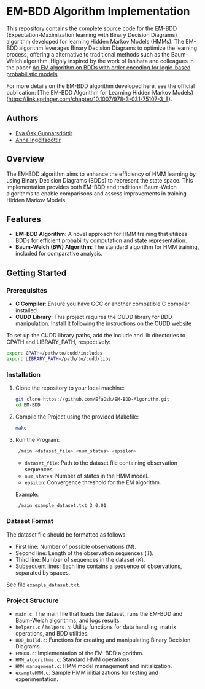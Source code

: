 # EM-BDD Algorithm Implementation

This repository contains the complete source code for the EM-BDD (Expectation-Maximization learning with Binary Decision Diagrams) algorithm developed for learning Hidden Markov Models (HMMs). 
The EM-BDD algorithm leverages Binary Decision Diagrams to optimize the learning process, offering a alternative to traditional methods such as the Baum-Welch algorithm.
Highly inspired by the work of Ishihata and colleagues in the paper [An EM algorithm on BDDs with order encoding for logic-based probabilistic models](https://proceedings.mlr.press/v13/ishihata10a).


For more details on the EM-BDD algorithm developed here, see the official publication: [The EM-BDD Algorithm for Learning Hidden Markov Models}(https://link.springer.com/chapter/10.1007/978-3-031-75107-3_8).

## Authors
- [Eva Ósk Gunnarsdóttir](https://github.com/efaosk)
- [Anna Ingólfsdóttir](https://scholar.google.com/citations?user=B0YC1p8AAAAJ&hl=en&oi=ao)

## Overview
The EM-BDD algorithm aims to enhance the efficiency of HMM learning by using Binary Decision Diagrams (BDDs) to represent the state space. This implementation provides both EM-BDD and traditional Baum-Welch algorithms to enable comparisons and assess improvements in training Hidden Markov Models.

## Features

- **EM-BDD Algorithm**: A novel approach for HMM training that utilizes BDDs for efficient probability computation and state representation.
- **Baum-Welch (BW) Algorithm**: The standard algorithm for HMM training, included for comparative analysis.

## Getting Started

### Prerequisites

- **C Compiler**: Ensure you have GCC or another compatible C compiler installed.
- **CUDD Library**: This project requires the CUDD library for BDD manipulation. Install it following the instructions on the [CUDD website](https://davidkebo.com/cudd/)

To set up the CUDD library paths, add the include and lib directories to CPATH and LIBRARY_PATH, respectively:
```bash
export CPATH=/path/to/cudd/includes
export LIBRARY_PATH=/path/to/cudd/libs
```

### Installation

1. Clone the repository to your local machine:

    ```bash
    git clone https://github.com/EfaOsk/EM-BDD-Algorithm.git
    cd EM-BDD
    ```

2. Compile the Project using the provided Makefile:
    ```bash
    make
    ```

3. Run the Program:
    ```bash
    ./main <dataset_file> <num_states> <epsilon>
    ```

    - `dataset_file`: Path to the dataset file containing observation sequences.
    - `num_states`: Number of states in the HMM model.
    - `epsilon`: Convergence threshold for the EM algorithm.

    Example:
    ```bash
    ./main example_dataset.txt 3 0.01
    ```

### Dataset Format
The dataset file should be formatted as follows:

- First line: Number of possible observations ($M$).
- Second line: Length of the observation sequences ($T$).
- Third line: Number of sequences in the dataset ($K$).
- Subsequent lines: Each line contains a sequence of observations, separated by spaces.

See file `example_dataset.txt`.

### Project Structure
- `main.c`: The main file that loads the dataset, runs the EM-BDD and Baum-Welch algorithms, and logs results.
- `helpers.c` / `helpers.h`: Utility functions for data handling, matrix operations, and BDD utilities.
- `BDD_build.c`: Functions for creating and manipulating Binary Decision Diagrams.
- `EMBDD.c`: Implementation of the EM-BDD algorithm.
- `HMM_algorithms.c`: Standard HMM operations.
- `HMM_management.c`: HMM model management and initialization.
- `exampleHMM.c`: Sample HMM initializations for testing and experimentation.